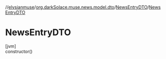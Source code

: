 //[elysianmuse](../../../index.md)/[org.darkSolace.muse.news.model.dto](../index.md)/[NewsEntryDTO](index.md)/[NewsEntryDTO](-news-entry-d-t-o.md)

# NewsEntryDTO

[jvm]\
constructor()
